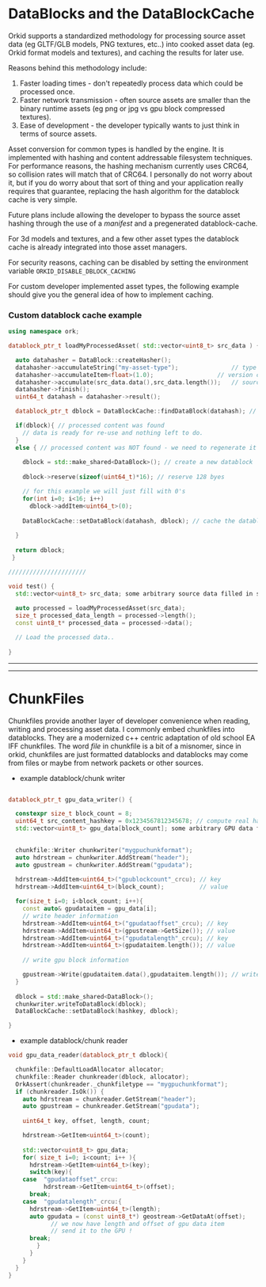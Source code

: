 # DataBlocks and the DataBlockCache

Orkid supports a standardized methodology for processing source asset data (eg GLTF/GLB models, PNG textures, etc..) into cooked asset data (eg. Orkid format models and textures), and caching the results for later use.


Reasons behind this methodology include:

1. Faster loading times - don't repeatedly process data which could be processed once.
2. Faster network transmission - often source assets are smaller than the binary runtime assets (eg png or jpg vs gpu block compressed textures). 
3. Ease of development - the developer typically wants to just think in terms of source assets.

Asset conversion for common types is handled by the engine. It is implemented with hashing and content addressable filesystem techniques. For performance reasons, the hashing mechanism currently uses CRC64, so collision rates will match that of CRC64. I personally do not worry about it, but if you do worry about that sort of thing and your application really requires that guarantee, replacing the hash algorithm for the datablock cache is very simple.

Future plans include allowing the developer to bypass the source asset hashing through the use of a *manifest* and a pregenerated datablock-cache.

For 3d models and textures, and a few other asset types the datablock cache is already integrated into those asset managers. 

For security reasons, caching can be disabled by setting the environment variable ```ORKID_DISABLE_DBLOCK_CACHING``` 

For custom developer implemented asset types, the following example should give you the general idea of how to implement caching.


### Custom datablock cache example

```cpp
using namespace ork;

datablock_ptr_t loadMyProcessedAsset( std::vector<uint8_t> src_data ) { // src_data: some arbitrary source data filled in somewhere else

  auto datahasher = DataBlock::createHasher();
  datahasher->accumulateString("my-asset-type");               // type code
  datahasher->accumulateItem<float>(1.0);   		       // version code
  datahasher->accumulate(src_data.data(),src_data.length());   // source content
  datahasher->finish();
  uint64_t datahash = datahasher->result();

  datablock_ptr_t dblock = DataBlockCache::findDataBlock(datahash); // search cache

  if(dblock){ // processed content was found 
    // data is ready for re-use and nothing left to do.
  }
  else { // processed content was NOT found - we need to regenerate it
	
    dblock = std::make_shared<DataBlock>(); // create a new datablock
	  
    dblock->reserve(sizeof(uint64_t)*16); // reserve 128 byes

    // for this example we will just fill with 0's
    for(int i=0; i<16; i++)
      dblock->addItem<uint64_t>(0); 
	
    DataBlockCache::setDataBlock(datahash, dblock); // cache the datablock for later use
	
  }
  
  return dblock;
 }

//////////////////////

void test() {
  std::vector<uint8_t> src_data; some arbitrary source data filled in somewhere else
   
  auto processed = loadMyProcessedAsset(src_data);
  size_t processed_data_length = processed->length();
  const uint8_t* processed_data = processed->data();

  // Load the processed data..
	
}

```

---
---


# ChunkFiles

Chunkfiles provide another layer of developer convenience when reading, writing and processing asset data. I commonly embed chunkfiles into datablocks. They are a modernized c++ centric adaptation of old school EA IFF chunkfiles. The word *file* in chunkfile is a bit of a misnomer, since in orkid, chunkfiles are just formatted datablocks and datablocks may come from files or maybe from network packets or other sources.


* example datablock/chunk writer

```cpp

datablock_ptr_t gpu_data_writer() {

  constexpr size_t block_count = 8;
  uint64_t src_content_hashkey = 0x1234567812345678; // compute real hash key from source data
  std::vector<uint8_t> gpu_data[block_count]; some arbitrary GPU data filled in somewhere else

   
  chunkfile::Writer chunkwriter("mygpuchunkformat");
  auto hdrstream = chunkwriter.AddStream("header");
  auto gpustream = chunkwriter.AddStream("gpudata");
 
  hdrstream->AddItem<uint64_t>("gpublockcount"_crcu); // key 
  hdrstream->AddItem<uint64_t>(block_count);          // value 

  for(size_t i=0; i<block_count; i++){
    const auto& gpudataitem = gpu_data[i];
    // write header information
    hdrstream->AddItem<uint64_t>("gpudataoffset"_crcu); // key 
    hdrstream->AddItem<uint64_t>(gpustream->GetSize()); // value
    hdrstream->AddItem<uint64_t>("gpudatalength"_crcu); // key 
    hdrstream->AddItem<uint64_t>(gpudataitem.length()); // value
	
    // write gpu block information

    gpustream->Write(gpudataitem.data(),gpudataitem.length()); // write gpu block data item
  }
	
  dblock = std::make_shared<DataBlock>();
  chunkwriter.writeToDataBlock(dblock);
  DataBlockCache::setDataBlock(hashkey, dblock);

}

```

* example datablock/chunk reader


```cpp
void gpu_data_reader(datablock_ptr_t dblock){

  chunkfile::DefaultLoadAllocator allocator;
  chunkfile::Reader chunkreader(dblock, allocator);
  OrkAssert(chunkreader._chunkfiletype == "mygpuchunkformat");
  if (chunkreader.IsOk()) {
    auto hdrstream = chunkreader.GetStream("header");
    auto gpustream = chunkreader.GetStream("gpudata");
    
    uint64_t key, offset, length, count;

    hdrstream->GetItem<uint64_t>(count);
	
    std::vector<uint8_t> gpu_data;
    for( size_t i=0; i<count; i++ ){
      hdrstream->GetItem<uint64_t>(key);
      switch(key){
 	case  "gpudataoffset"_crcu:
          hdrstream->GetItem<uint64_t>(offset);
	  break;
	case  "gpudatalength"_crcu:{
	  hdrstream->GetItem<uint64_t>(length);
	  auto gpudata = (const uint8_t*) geostream->GetDataAt(offset);
			// we now have length and offset of gpu data item
			// send it to the GPU !
	  break;
        }
      }
    }
  }
}
```
 
